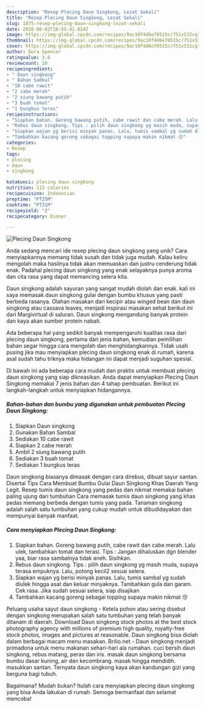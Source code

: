 ```yaml
---
description: "Resep Plecing Daun Singkong, Lezat Sekali"
title: "Resep Plecing Daun Singkong, Lezat Sekali"
slug: 1875-resep-plecing-daun-singkong-lezat-sekali
date: 2020-06-02T16:55:41.024Z
image: https://img-global.cpcdn.com/recipes/9ac10f4d6e70515c/751x532cq70/plecing-daun-singkong-foto-resep-utama.jpg
thumbnail: https://img-global.cpcdn.com/recipes/9ac10f4d6e70515c/751x532cq70/plecing-daun-singkong-foto-resep-utama.jpg
cover: https://img-global.cpcdn.com/recipes/9ac10f4d6e70515c/751x532cq70/plecing-daun-singkong-foto-resep-utama.jpg
author: Dora Spencer
ratingvalue: 3.8
reviewcount: 10
recipeingredient:
- " Daun singkong"
- " Bahan Sambal"
- "10 cabe rawit"
- "2 cabe merah"
- "2 siung bawang putih"
- "3 buah tomat"
- "1 bungkus teras"
recipeinstructions:
- "Siapkan bahan. Goreng bawang putih, cabe rawit dan cabe merah. Lalu ulek, tambahkan tomat dan terasi. Tips : Jangan dihaluskan dgn blender yaa, biar rasa sambalnya tidak aneh. Sisihkan."
- "Rebus daun singkong. Tips : pilih daun singkong yg masih muda, supaya terasa empuknya. Lalu, potong kecil2 sesuai selera."
- "Siapkan wajan yg berisi minyak panas. Lalu, tumis sambal yg sudah diulek hingga asat dan keluar minyaknya. Tambahkan gula dan garam. Cek rasa. Jika sudah sesuai selera, siap disajikan"
- "Tambahkan kacang goreng sebagai topping supaya makin nikmat 😚"
categories:
- Resep
tags:
- plecing
- daun
- singkong

katakunci: plecing daun singkong 
nutrition: 113 calories
recipecuisine: Indonesian
preptime: "PT25M"
cooktime: "PT31M"
recipeyield: "2"
recipecategory: Dinner

---
```



![Plecing Daun Singkong](https://img-global.cpcdn.com/recipes/9ac10f4d6e70515c/751x532cq70/plecing-daun-singkong-foto-resep-utama.jpg)

Anda sedang mencari ide resep plecing daun singkong yang unik? Cara menyiapkannya memang tidak susah dan tidak juga mudah. Kalau keliru mengolah maka hasilnya tidak akan memuaskan dan justru cenderung tidak enak. Padahal plecing daun singkong yang enak selayaknya punya aroma dan cita rasa yang dapat memancing selera kita.

Daun singkong adalah sayuran yang sangat mudah diolah dan enak. kali ini saya memasak daun singkong gulai dengan bumbu khusus yang pasti berbeda rasanya. Olahan masakan dari kecipir atau winged bean dan daun singkong atau cassava leaves, menjadi inspirasi masakan sehat berikut ini dari Margivirtual di saluran. Daun singkong mengandung banyak protein dan kaya akan sumber protein nabati.

Ada beberapa hal yang sedikit banyak mempengaruhi kualitas rasa dari plecing daun singkong, pertama dari jenis bahan, kemudian pemilihan bahan segar hingga cara mengolah dan menghidangkannya. Tidak usah pusing jika mau menyiapkan plecing daun singkong enak di rumah, karena asal sudah tahu triknya maka hidangan ini dapat menjadi suguhan spesial.


Di bawah ini ada beberapa cara mudah dan praktis untuk membuat plecing daun singkong yang siap dikreasikan. Anda dapat menyiapkan Plecing Daun Singkong memakai 7 jenis bahan dan 4 tahap pembuatan. Berikut ini langkah-langkah untuk menyiapkan hidangannya.

<!--inarticleads1-->

##### Bahan-bahan dan bumbu yang digunakan untuk pembuatan Plecing Daun Singkong:

1. Siapkan  Daun singkong
1. Gunakan  Bahan Sambal
1. Sediakan 10 cabe rawit
1. Siapkan 2 cabe merah
1. Ambil 2 siung bawang putih
1. Sediakan 3 buah tomat
1. Sediakan 1 bungkus teras


Daun singkong biasanya dimasak dengan cara direbus, dibuat sayur santan. Disertai Tips Cara Membuat Bumbu Gulai Daun Singkong Khas Daerah Yang Legit. Resep tumis daun singkong yang pedas dan nikmat memakai bahan paling ujung dari tumbuhan Cara memasak tumis daun singkong yang khas pedas memang berbeda dengan tumis yang pada. Tanaman singkong adalah salah satu tumbuhan yang cukup mudah untuk dibudidayakan dan mempunyai banyak manfaat. 

<!--inarticleads2-->

##### Cara menyiapkan Plecing Daun Singkong:

1. Siapkan bahan. Goreng bawang putih, cabe rawit dan cabe merah. Lalu ulek, tambahkan tomat dan terasi. Tips : Jangan dihaluskan dgn blender yaa, biar rasa sambalnya tidak aneh. Sisihkan.
1. Rebus daun singkong. Tips : pilih daun singkong yg masih muda, supaya terasa empuknya. Lalu, potong kecil2 sesuai selera.
1. Siapkan wajan yg berisi minyak panas. Lalu, tumis sambal yg sudah diulek hingga asat dan keluar minyaknya. Tambahkan gula dan garam. Cek rasa. Jika sudah sesuai selera, siap disajikan
1. Tambahkan kacang goreng sebagai topping supaya makin nikmat 😚


Peluang usaha sayut daun singkong - Ketela pohon atau sering disebut dengan singkong merupakan salah satu tumbuhan yang telah banyak ditanam di daerah. Download Daun singkong stock photos at the best stock photography agency with millions of premium high quality, royalty-free stock photos, images and pictures at reasonable. Daun singkong bisa diolah dalam berbagai macam menu masakan. Brilio.net - Daun singkong menjadi primadona untuk menu makanan sehari-hari ala rumahan. cuci bersih daun singkong, rebus matang, peras dan iris. masak daun singkong bersama bumbu dasar kuning, air dan kecombrang. masak hingga mendidih. masukkan santan. Ternyata daun singkong kaya akan kandungan gizi yang berguna bagi tubuh. 

Bagaimana? Mudah bukan? Itulah cara menyiapkan plecing daun singkong yang bisa Anda lakukan di rumah. Semoga bermanfaat dan selamat mencoba!
